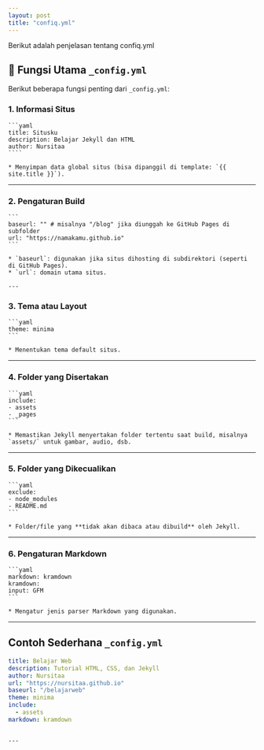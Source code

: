 ```yaml
---
layout: post
title: "confiq.yml"
---
```


Berikut adalah penjelasan tentang confiq.yml

## 📘 Fungsi Utama `_config.yml`

 Berikut beberapa fungsi penting dari `_config.yml`:

  ### 1. **Informasi Situs**

    ```yaml
    title: Situsku
    description: Belajar Jekyll dan HTML
    author: Nursitaa
    ````

    * Menyimpan data global situs (bisa dipanggil di template: `{{ site.title }}`).

---

  ### 2. **Pengaturan Build**


    ```
    baseurl: "" # misalnya "/blog" jika diunggah ke GitHub Pages di subfolder
    url: "https://namakamu.github.io"
    ```

    * `baseurl`: digunakan jika situs dihosting di subdirektori (seperti di GitHub Pages).
    * `url`: domain utama situs.

    ---

  ### 3. **Tema atau Layout**

    ```yaml
    theme: minima
    ```

    * Menentukan tema default situs.

---

  ### 4. **Folder yang Disertakan**

    ```yaml
    include:
    - assets
    - _pages
    ```

    * Memastikan Jekyll menyertakan folder tertentu saat build, misalnya `assets/` untuk gambar, audio, dsb.

---

  ### 5. **Folder yang Dikecualikan**

    ```yaml
    exclude:
    - node_modules
    - README.md
    ```

    * Folder/file yang **tidak akan dibaca atau dibuild** oleh Jekyll.

---

  ### 6. **Pengaturan Markdown**

    ```yaml
    markdown: kramdown
    kramdown:
    input: GFM
    ```

    * Mengatur jenis parser Markdown yang digunakan.

---

##  Contoh Sederhana `_config.yml`

```yaml
title: Belajar Web
description: Tutorial HTML, CSS, dan Jekyll
author: Nursitaa
url: "https://nursitaa.github.io"
baseurl: "/belajarweb"
theme: minima
include:
  - assets
markdown: kramdown
```

```

---
